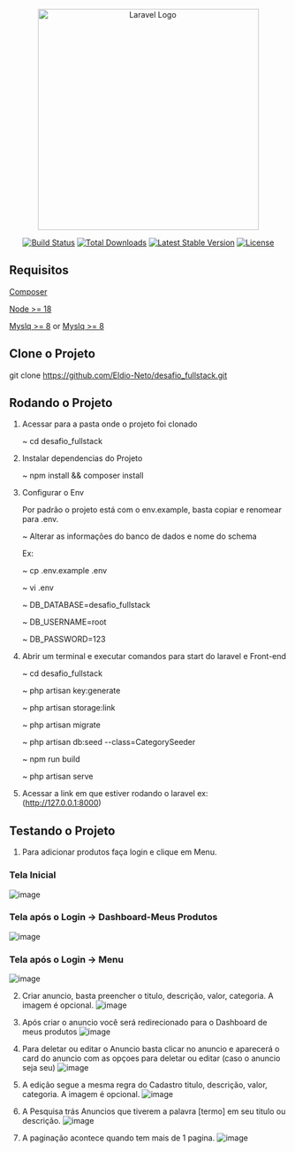 <p align="center"><a href="https://laravel.com" target="_blank"><img src="https://raw.githubusercontent.com/laravel/art/master/logo-lockup/5%20SVG/2%20CMYK/1%20Full%20Color/laravel-logolockup-cmyk-red.svg" width="400" alt="Laravel Logo"></a></p>

<p align="center">
<a href="https://github.com/laravel/framework/actions"><img src="https://github.com/laravel/framework/workflows/tests/badge.svg" alt="Build Status"></a>
<a href="https://packagist.org/packages/laravel/framework"><img src="https://img.shields.io/packagist/dt/laravel/framework" alt="Total Downloads"></a>
<a href="https://packagist.org/packages/laravel/framework"><img src="https://img.shields.io/packagist/v/laravel/framework" alt="Latest Stable Version"></a>
<a href="https://packagist.org/packages/laravel/framework"><img src="https://img.shields.io/packagist/l/laravel/framework" alt="License"></a>
</p>

## Requisitos

[Composer](https://getcomposer.org/download/)

[Node >= 18 ](https://docs.npmjs.com/downloading-and-installing-node-js-and-npm)

[Myslq >= 8](https://dev.mysql.com/downloads/installer/) or [Myslq >= 8](https://www.digitalocean.com/community/tutorials/how-to-install-mysql-on-ubuntu-20-04)

## Clone o Projeto

git clone  https://github.com/Eldio-Neto/desafio_fullstack.git


## Rodando o Projeto

1. Acessar para a pasta onde o projeto foi clonado
   <p> ~ cd desafio_fullstack</p>

2. Instalar dependencias do Projeto
    <p>~ npm install && composer install</p>

3. Configurar o Env
    <p>Por padrão o projeto está com o env.example, basta copiar e renomear para .env.</p>
     <p>  ~ Alterar as informações do banco de dados e nome do schema </p>
     <p>Ex:</p>
     <p>  ~ cp .env.example .env</p>
     <p>  ~ vi .env</p>
     <p>  ~ DB_DATABASE=desafio_fullstack</p>
     <p>  ~ DB_USERNAME=root</p>
     <p>  ~ DB_PASSWORD=123</p>

4. Abrir um terminal e executar comandos para start do laravel e Front-end
    <p> ~ cd desafio_fullstack </p>
    <p> ~ php artisan key:generate</p>
    <p> ~ php artisan storage:link</p>
    <p> ~ php artisan migrate</p>
    <p> ~ php artisan db:seed --class=CategorySeeder</p>
    <p> ~ npm run build</p>
    <p> ~ php artisan serve</p>

6. Acessar a link em que estiver rodando o laravel ex: (http://127.0.0.1:8000)

## Testando o Projeto

1. Para adicionar produtos faça login e clique em Menu.
  ### Tela Inicial
   ![image](https://github.com/Eldio-Neto/desafio_fullstack/assets/97411284/3e6255f7-04b2-4525-85da-5353ecf33e2e)  
  ### Tela após o Login -> Dashboard-Meus Produtos
   ![image](https://github.com/Eldio-Neto/desafio_fullstack/assets/97411284/7501b3fe-c4fa-4d7f-9747-3e7a64851921)
  ### Tela após o Login -> Menu
   ![image](https://github.com/Eldio-Neto/desafio_fullstack/assets/97411284/da06934b-9c3f-4962-b5f0-17b191683143)

2.  Criar anuncio, basta preencher o titulo, descrição, valor, categoria. A imagem é opcional.
    ![image](https://github.com/Eldio-Neto/desafio_fullstack/assets/97411284/d3e2719e-7c7d-4938-ae36-39956444844e)

3. Após criar o anuncio você será redirecionado para o Dashboard de meus produtos 
    ![image](https://github.com/Eldio-Neto/desafio_fullstack/assets/97411284/d1635c52-29d1-462b-a8d5-96b77fdefe4c)

4. Para deletar ou editar o Anuncio basta clicar no anuncio e aparecerá o card do anuncio com as opçoes para deletar ou editar (caso o anuncio seja seu)
    ![image](https://github.com/Eldio-Neto/desafio_fullstack/assets/97411284/1b624eed-2bbb-47d5-abf4-492fd2556793)

5. A edição segue a mesma regra do Cadastro titulo, descrição, valor, categoria. A imagem é opcional.
   ![image](https://github.com/Eldio-Neto/desafio_fullstack/assets/97411284/87db31c7-11e7-4875-be20-4158492c0953)

6. A Pesquisa trás Anuncios que tiverem a palavra [termo] em seu titulo ou descrição.
    ![image](https://github.com/Eldio-Neto/desafio_fullstack/assets/97411284/abcb3bfd-0801-4362-8c7d-0381ced0b766)

7. A paginação acontece quando tem mais de 1 pagina.
    ![image](https://github.com/Eldio-Neto/desafio_fullstack/assets/97411284/cc585c44-677b-4e65-8e41-07b8e401ae38)


    
